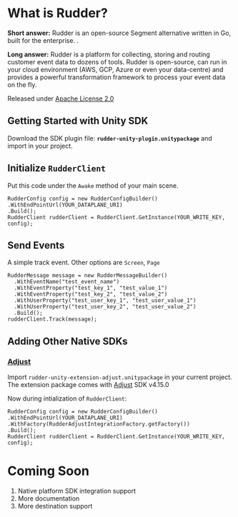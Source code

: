 # What is Rudder?

**Short answer:** 
Rudder is an open-source Segment alternative written in Go, built for the enterprise. .

**Long answer:** 
Rudder is a platform for collecting, storing and routing customer event data to dozens of tools. Rudder is open-source, can run in your cloud environment (AWS, GCP, Azure or even your data-centre) and provides a powerful transformation framework to process your event data on the fly.

Released under [Apache License 2.0](https://www.apache.org/licenses/LICENSE-2.0)

## Getting Started with Unity SDK

Download the SDK plugin file: **```rudder-unity-plugin.unitypackage```** and import in your project.

## Initialize ```RudderClient```
Put this code under the ```Awake``` method of your main scene.
```
RudderConfig config = new RudderConfigBuilder()
.WithEndPointUrl(YOUR_DATAPLANE_URI)
.Build();
RudderClient rudderClient = RudderClient.GetInstance(YOUR_WRITE_KEY, config);
```
## Send Events
A simple track event. Other options are ```Screen```, ```Page```
```
RudderMessage message = new RudderMessageBuilder()
  .WithEventName("test_event_name")
  .WithEventProperty("test_key_1", "test_value_1")
  .WithEventProperty("test_key_2", "test_value_2")
  .WithUserProperty("test_user_key_1", "test_user_value_1")
  .WithUserProperty("test_user_key_2", "test_user_value_2")
  .Build();
rudderClient.Track(message);
```

## Adding Other Native SDKs

### [Adjust](https://adjust.com)
Import ```rudder-unity-extension-adjust.unitypackage``` in your current project. The extension package comes with [Adjust](https://adjust.com) SDK v4.15.0 

Now during intialization of ```RudderClient```:
```
RudderConfig config = new RudderConfigBuilder()
.WithEndPointUrl(YOUR_DATAPLANE_URI)
.WithFactory(RudderAdjustIntegrationFactory.getFactory())
.Build();
RudderClient rudderClient = RudderClient.GetInstance(YOUR_WRITE_KEY, config);
```

# Coming Soon
1. Native platform SDK integration support
2. More documentation
3. More destination support
